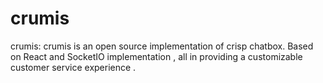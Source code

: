 # crumis
crumis: crumis is an open source implementation of crisp chatbox. Based on React and SocketIO implementation , all in providing a customizable customer service experience .
